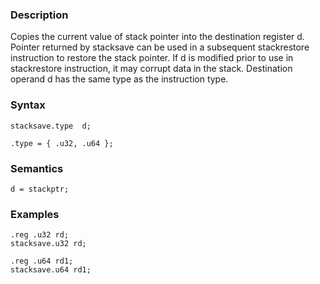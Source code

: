 ### Description

Copies the current value of stack pointer into the destination register d. Pointer returned by
stacksave can be used in a subsequent stackrestore instruction to restore the stack
pointer. If d is modified prior to use in stackrestore instruction, it may corrupt data in
the stack.
Destination operand d has the same type as the instruction type.

### Syntax

```
stacksave.type  d;

.type = { .u32, .u64 };
```

### Semantics

```
d = stackptr;
```

### Examples

```
.reg .u32 rd;
stacksave.u32 rd;

.reg .u64 rd1;
stacksave.u64 rd1;
```

